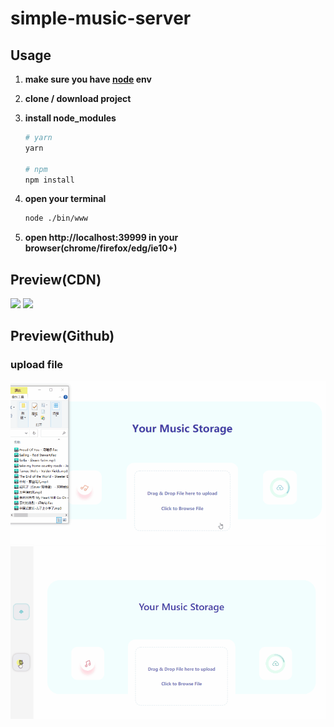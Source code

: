 # simple-music-server



## Usage

  1. **make sure you have [node](https://nodejs.org) env**

  2. **clone / download project**

  3. **install node_modules**

     ```bash
     # yarn
     yarn
     
     # npm
     npm install
     ```

4. **open your terminal**

   ```bash
   node ./bin/www
   ```

5. **open http://localhost:39999 in your browser(chrome/firefox/edg/ie10+)**



## Preview(CDN)

<img src="https://z3.ax1x.com/2021/04/09/cN3qKJ.gif">
<img src="https://z3.ax1x.com/2021/04/09/cN3Wbn.gif">


## Preview(Github)

### upload file

<img src="./preview/uploader.gif">
<img src="./preview/form.gif">
